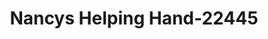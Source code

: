 ---
f_zip-code: 42066
f_state-code: KY
title: Nancys Helping Hand-22445
f_phone: 270-251-3100
f_city-only: Mayfield
f_address: 701 S 6th Street Mayfield
f_location-unique-id: '22445'
slug: nancys-helping-hand-22445
updated-on: '2024-05-30T13:46:58.046Z'
created-on: '2024-05-30T13:36:59.803Z'
published-on: '2024-05-30T13:54:32.469Z'
f_city-state: cms/city/mayfield-ky.md
f_company: cms/company/nancys-helping-hand.md
f_state: cms/state/kentucky.md
layout: '[payday-loan].html'
tags: payday-loan
---